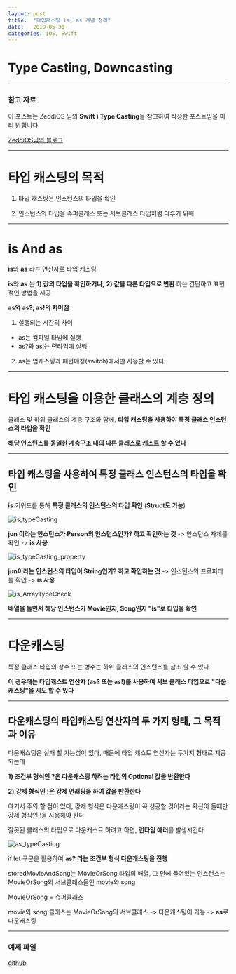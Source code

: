 ```yaml
---
layout: post
title:  "타입캐스팅 is, as 개념 정리"
date:   2019-05-30
categories: iOS, Swift
---
```


# Type Casting, Downcasting

---

### 참고 자료

이 포스트는 ZeddiOS 님의 **Swift ) Type Casting**을 참고하여 작성한 포스트임을 미리 밝힙니다

[ZeddiOS님의 블로그](https://zeddios.tistory.com/265)

---

# 타입 캐스팅의 목적

1) 타입 캐스팅은 인스턴스의 타입을 확인

2) 인스턴스의 타입을 슈퍼클래스 또는 서브클래스 타입처럼 다루기 위해

---

# is And as

**is**와 **as** 라는 연산자로 타입 캐스팅

**is**와 **as** 는 **1) 값의 타입을 확인하거나,** **2) 값을 다른 타입으로 변환** 하는 간단하고 표현적인 방법을 제공

**as와 as?, as!의 차이점**
1) 실행되는 시간의 차이
- as는 컴파일 타임에 실행
- as?와 as!는 런타임에 실행


2) as는 업캐스팅과 패턴매칭(switch)에서만 사용할 수 있다.

---

# 타입 캐스팅을 이용한 클래스의 계층 정의

클래스 및 하위 클래스의 계층 구조와 함께, **타입 캐스팅을 사용하여 특정 클래스 인스턴스의 타입을 확인**

**해당 인스턴스를 동일한 계층구조 내의 다른 클래스로 캐스트 할 수 있다**

---

## 타입 캐스팅을 사용하여 특정 클래스 인스턴스의 타입을 확인

**is** 키워드를 통해 **특정 클래스의 인스턴스의 타입 확인** (**Struct도 가능**)

![is_typeCasting](https://user-images.githubusercontent.com/42841888/58674377-83b65180-838a-11e9-8f35-c915999fb06c.png)

**jun 이라는 인스턴스가 Person의 인스턴스인가? 하고 확인하는 것** -> 인스턴스 자체를 확인 -> **is 사용**

![is_typeCasting_property](https://user-images.githubusercontent.com/42841888/58674539-42727180-838b-11e9-801d-0bc750dc9543.png)

**jun이라는 인스턴스의 타입이 String인가? 하고 확인하는 것** -> 인스턴스의 프로퍼티를 확인 -> **is 사용** 

![is_ArrayTypeCheck](https://user-images.githubusercontent.com/42841888/58675266-81ee8d00-838e-11e9-9ce4-89cfd48a1085.png)

**배열을 돌면서 해당 인스턴스가 Movie인지, Song인지 "is"로 타입을 확인**

---

# 다운캐스팅

특정 클래스 타입의 상수 또는 병수는 하위 클래스의 인스턴스를 참조 할 수 있다

**이 경우에는 타입캐스트 연산자 (as? 또는 as!)를 사용하여 서브 클래스 타입으로 "다운캐스팅"을 시도 할 수 있다**

---

## 다운캐스팅의 타입캐스팅 연산자의 두 가지 형태, 그 목적과 이유

다운캐스팅은 실패 할 가능성이 있다, 때문에 타입 캐스트 연산자는 두가지 형태로 제공되는데

**1) 조건부 형식인 ?은 다운캐스팅 하려는 타입의 Optional 값을 반환한다**

**2) 강제 형식인 !은 강제 언래핑을 하여 값을 반환한다**

여기서 주의 할 점이 있다, 강제 형식은 다운캐스팅이 꼭 성공할 것이라는 확신이 들때만 강제 형식인 !을 사용해야 한다

잘못된 클래스의 타입으로 다운캐스트 하려고 하면, **런타임 에러**를 발생시킨다

![as_typeCasting](https://user-images.githubusercontent.com/42841888/58676541-96815400-8393-11e9-9204-64db0136efbf.png)

if let 구문을 활용하여 **as? 라는 조건부 형식 다운캐스팅을 진행**

storedMovieAndSong는 MovieOrSong 타입의 배열, 그 안에 들어있는 인스턴스는 MovieOrSong의 서브클래스들인 movie와 song

MovieOrSong = 슈퍼클래스

movie와 song 클래스는 MovieOrSong의 서브클래스 -> 다운캐스팅이 가능 -> **as**로 다운캐스팅

---

### 예제 파일 

[github](https://github.com/VincentGeranium/Swift-Study/tree/master/2019-05-31-typeCastingExample.playground)
